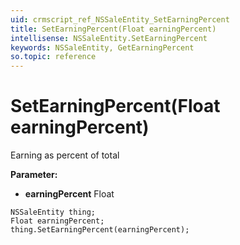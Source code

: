 ```yaml
---
uid: crmscript_ref_NSSaleEntity_SetEarningPercent
title: SetEarningPercent(Float earningPercent)
intellisense: NSSaleEntity.SetEarningPercent
keywords: NSSaleEntity, GetEarningPercent
so.topic: reference
---
```


# SetEarningPercent(Float earningPercent)

Earning as percent of total

**Parameter:** 
 - **earningPercent** Float

```crmscript
NSSaleEntity thing;
Float earningPercent;
thing.SetEarningPercent(earningPercent);
```

